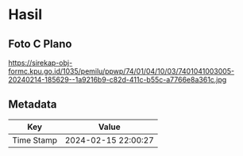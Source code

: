 # Hasil

## Foto C Plano

https://sirekap-obj-formc.kpu.go.id/1035/pemilu/ppwp/74/01/04/10/03/7401041003005-20240214-185629--1a9216b9-c82d-411c-b55c-a7766e8a361c.jpg


## Metadata

| Key        | Value               |
| ---------- | ------------------- |
| Time Stamp | 2024-02-15 22:00:27 |



